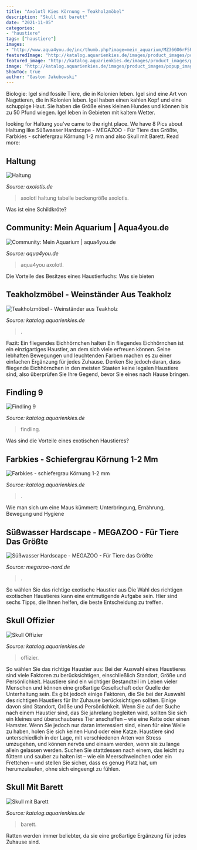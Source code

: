 ```yaml
---
title: "Axolotl Kies Körnung ~ Teakholzmöbel"
description: "Skull mit barett"
date: "2021-11-05"
categories:
- "haustiere"
tags: ["haustiere"]
images:
- "http://www.aqua4you.de/inc/thumb.php?image=mein_aquarium/MZ36GO6rF5Pd.jpg&amp;w=465"
featuredImage: "http://katalog.aquarienkies.de/images/product_images/popup_images/Farbkies-schiefergrau-Koernung-1-2-mm_289-6.jpg"
featured_image: "http://katalog.aquarienkies.de/images/product_images/popup_images/Farbkies-schiefergrau-Koernung-1-2-mm_289-6.jpg"
image: "http://katalog.aquarienkies.de/images/product_images/popup_images/Skull-Offizier_827.jpg"
ShowToc: true
author: "Gaston Jakubowski"
---
```



Biologie: Igel sind fossile Tiere, die in Kolonien leben.
Igel sind eine Art von Nagetieren, die in Kolonien leben. Igel haben einen kahlen Kopf und eine schuppige Haut. Sie haben die Größe eines kleinen Hundes und können bis zu 50 Pfund wiegen. Igel leben in Gebieten mit kaltem Wetter.

	

		
looking for Haltung you've came to the right place. We have 8 Pics about Haltung like Süßwasser Hardscape - MEGAZOO - Für Tiere das Größte, Farbkies - schiefergrau Körnung 1-2 mm and also Skull mit Barett. Read more:
		
    
## Haltung

<img loading=lazy src="http://www.axolotls.de/mediapool/131/1316964/resources/26262130.jpg" onerror="this.onerror=null;this.src='https://tse3.mm.bing.net/th?id=OIP.ndMOxi9oyTvGphqKEOhUaQHaEp&amp;pid=15.1';" alt="Haltung">

_Source: axolotls.de_

>axolotl haltung tabelle beckengröße axolotls. 

	

Was ist eine Schildkröte?

    
## Community: Mein Aquarium | Aqua4you.de

<img loading=lazy src="http://www.aqua4you.de/inc/thumb.php?image=mein_aquarium/MZ36GO6rF5Pd.jpg&amp;w=465" onerror="this.onerror=null;this.src='https://tse1.mm.bing.net/th?id=OIP.O0ajhYNYjpxjRj7QN3_UNwAAAA&amp;pid=15.1';" alt="Community: Mein Aquarium | aqua4you.de">

_Source: aqua4you.de_

>aqua4you axolotl. 

	

Die Vorteile des Besitzes eines Haustierfuchs: Was sie bieten

    
## Teakholzmöbel - Weinständer Aus Teakholz

<img loading=lazy src="http://katalog.aquarienkies.de/images/product_images/popup_images/Weinstaender-aus-Teakholz_720.jpg" onerror="this.onerror=null;this.src='https://tse3.mm.bing.net/th?id=OIP.A3mxV_Jp7daugBDy-8bFLgHaFj&amp;pid=15.1';" alt="Teakholzmöbel - Weinständer aus Teakholz">

_Source: katalog.aquarienkies.de_

>. 

	

Fazit: Ein fliegendes Eichhörnchen halten
Ein fliegendes Eichhörnchen ist ein einzigartiges Haustier, an dem sich viele erfreuen können. Seine lebhaften Bewegungen und leuchtenden Farben machen es zu einer einfachen Ergänzung für jedes Zuhause. Denken Sie jedoch daran, dass fliegende Eichhörnchen in den meisten Staaten keine legalen Haustiere sind, also überprüfen Sie Ihre Gegend, bevor Sie eines nach Hause bringen.

    
## Findling 9

<img loading=lazy src="http://katalog.aquarienkies.de/images/product_images/popup_images/Findling-9_657-1.jpg" onerror="this.onerror=null;this.src='https://tse2.mm.bing.net/th?id=OIP.OcyOrkuwjx7J4rc7XRtgRwHaFj&amp;pid=15.1';" alt="Findling 9">

_Source: katalog.aquarienkies.de_

>findling. 

	

Was sind die Vorteile eines exotischen Haustieres?

    
## Farbkies - Schiefergrau Körnung 1-2 Mm

<img loading=lazy src="http://katalog.aquarienkies.de/images/product_images/popup_images/Farbkies-schiefergrau-Koernung-1-2-mm_289-6.jpg" onerror="this.onerror=null;this.src='https://tse2.mm.bing.net/th?id=OIP.sVmNDjdik1FIVG_M4r6GgQHaEf&amp;pid=15.1';" alt="Farbkies - schiefergrau Körnung 1-2 mm">

_Source: katalog.aquarienkies.de_

>. 

	

Wie man sich um eine Maus kümmert: Unterbringung, Ernährung, Bewegung und Hygiene

    
## Süßwasser Hardscape - MEGAZOO - Für Tiere Das Größte

<img loading=lazy src="https://www.megazoo-nord.de/fileadmin/content/produktneuheit/suesswasser/axolotl-kies-green-devil-1-2-mm_15kg.jpg" onerror="this.onerror=null;this.src='https://tse1.mm.bing.net/th?id=OIP.T0wuLXPfWr0w4OppHOZP8AHaF4&amp;pid=15.1';" alt="Süßwasser Hardscape - MEGAZOO - Für Tiere das Größte">

_Source: megazoo-nord.de_

>. 

	

So wählen Sie das richtige exotische Haustier aus
Die Wahl des richtigen exotischen Haustieres kann eine entmutigende Aufgabe sein. Hier sind sechs Tipps, die Ihnen helfen, die beste Entscheidung zu treffen.

    
## Skull Offizier

<img loading=lazy src="http://katalog.aquarienkies.de/images/product_images/popup_images/Skull-Offizier_827.jpg" onerror="this.onerror=null;this.src='https://tse4.mm.bing.net/th?id=OIP.4pKkkChgFczR2ygjEd_BxQHaFj&amp;pid=15.1';" alt="Skull Offizier">

_Source: katalog.aquarienkies.de_

>offizier. 

	

So wählen Sie das richtige Haustier aus: Bei der Auswahl eines Haustieres sind viele Faktoren zu berücksichtigen, einschließlich Standort, Größe und Persönlichkeit.
Haustiere sind ein wichtiger Bestandteil im Leben vieler Menschen und können eine großartige Gesellschaft oder Quelle der Unterhaltung sein. Es gibt jedoch einige Faktoren, die Sie bei der Auswahl des richtigen Haustiers für Ihr Zuhause berücksichtigen sollten. Einige davon sind Standort, Größe und Persönlichkeit. Wenn Sie auf der Suche nach einem Haustier sind, das Sie jahrelang begleiten wird, sollten Sie sich ein kleines und überschaubares Tier anschaffen – wie eine Ratte oder einen Hamster. Wenn Sie jedoch nur daran interessiert sind, einen für eine Weile zu haben, holen Sie sich keinen Hund oder eine Katze. Haustiere sind unterschiedlich in der Lage, mit verschiedenen Arten von Stress umzugehen, und können nervös und einsam werden, wenn sie zu lange allein gelassen werden. Suchen Sie stattdessen nach einem, das leicht zu füttern und sauber zu halten ist – wie ein Meerschweinchen oder ein Frettchen – und stellen Sie sicher, dass es genug Platz hat, um herumzulaufen, ohne sich eingeengt zu fühlen.

    
## Skull Mit Barett

<img loading=lazy src="http://katalog.aquarienkies.de/images/product_images/popup_images/Skull-mit-Barette_820.jpg" onerror="this.onerror=null;this.src='https://tse4.mm.bing.net/th?id=OIP.Ar3biJA5_Ba7rJplVKhRXwHaFj&amp;pid=15.1';" alt="Skull mit Barett">

_Source: katalog.aquarienkies.de_

>barett. 

	

Ratten werden immer beliebter, da sie eine großartige Ergänzung für jedes Zuhause sind.

